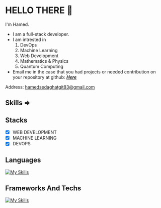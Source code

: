 # HELLO‌ THERE &#128075;

I'm Hamed.
- I am a full-stack developer.
- I am intrested in
    1. DevOps
    2. Machine Learning
    3. Web Development
    4. Mathematics & Physics
    5. Quantum Computing
- Email me in the case that you had projects or needed contribution on your repository at github: <a href="mailto:hamedsedaghatgit83@gmail.com?subject=PROJECT%20ORDER&body=I%20have%20a%20project%20...">
<strong><i>Here</i></strong></a>

Address: hamedsedaghatgit83@gmail.com

## Skills =>

## Stacks

- [x] WEB DEVELOPMENT 
- [x] MACHINE LEARNING
- [x] DEVOPS

## Languages

[![My Skills](https://skillicons.dev/icons?i=js,ts,py,cs,cpp,html,css)](https://skillicons.dev)

## Frameworks And Techs

[![My Skills](https://skillicons.dev/icons?i=nodejs,express,nest,django,react,nextjs,redux,selenium,tensorflow,prisma,mysql,postgres,mongodb,vim,docker,kubernetes,bash,linux,postman,git)](https://skillicons.dev)
